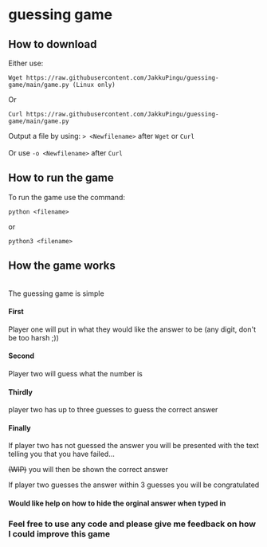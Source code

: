 # guessing game
## How to download
Either use:
```
Wget https://raw.githubusercontent.com/JakkuPingu/guessing-game/main/game.py (Linux only)
```
Or
```
Curl https://raw.githubusercontent.com/JakkuPingu/guessing-game/main/game.py
```
Output a file by using: ```> <Newfilename>``` after ```Wget``` or ```Curl```
<br>
<br>
Or use ```-o <Newfilename>``` after ```Curl```

## How to run the game
To run the game use the command:
```
python <filename>
```
or 
```
python3 <filename>
```

## How the game works

<br>The guessing game is simple</br>
<h4>First</h4>
<p>Player one will put in what they would like the answer to be (any digit, don't be too harsh ;))</p>
<h4>Second</h4>
<p>Player two will guess what the number is</p>
<h4>Thirdly</h4>
<p>player two has up to three guesses to guess the correct answer</p>
<h4>Finally</h4>
<p>If player two has not guessed the answer you will be presented with the text telling you that you have failed...</p>
<p> <s>(WIP)</s> you will then be shown the correct answer</p>
<p>If player two guesses the answer within 3 guesses you will be congratulated</p>

<h4>Would like help on how to hide the orginal answer when typed in</h4>

<h3>Feel free to use any code and please give me feedback on how I could improve this game</h3>
